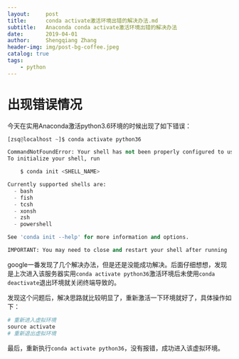 ```yaml
---
layout:     post
title:      conda activate激活环境出错的解决办法.md
subtitle:   Anaconda conda activate激活环境出错的解决办法
date:       2019-04-01
author:     Shengqiang Zhang
header-img: img/post-bg-coffee.jpeg
catalog: true
tags:
    - python
---
```


# 出现错误情况
今天在实用Anaconda激活python3.6环境的时候出现了如下错误：
```python
[zsq@localhost ~]$ conda activate python36

CommandNotFoundError: Your shell has not been properly configured to use 'conda activate'.
To initialize your shell, run

    $ conda init <SHELL_NAME>

Currently supported shells are:
  - bash
  - fish
  - tcsh
  - xonsh
  - zsh
  - powershell

See 'conda init --help' for more information and options.

IMPORTANT: You may need to close and restart your shell after running 'conda init'.
```
google一番发现了几个解决办法，但是还是没能成功解决。后面仔细想想，发现是上次进入该服务器实用`conda activate python36`激活环境后未使用`conda deactivate`退出环境就关闭终端导致的。

发现这个问题后，解决思路就比较明显了，重新激活一下环境就好了，具体操作如下：
```python
# 重新进入虚拟环境
source activate
# 重新退出虚拟环境
```

最后，重新执行`conda activate python36`，没有报错，成功进入该虚拟环境。
